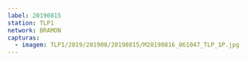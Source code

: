 ```yaml
---
label: 20190815
station: TLP1
network: BRAMON
capturas:
  - imagem: TLP1/2019/201908/20190815/M20190816_061047_TLP_1P.jpg
---
```

